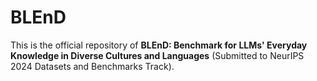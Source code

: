 # BLEnD

This is the official repository of **BLEnD: Benchmark for LLMs' Everyday Knowledge in Diverse Cultures and Languages** (Submitted to NeurIPS 2024 Datasets and Benchmarks Track).

